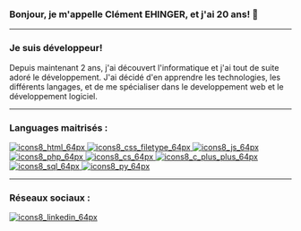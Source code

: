 ### Bonjour, je m'appelle Clément EHINGER, et j'ai 20 ans! 👋
_______________________________________________
### Je suis développeur!
Depuis maintenant 2 ans, j'ai découvert l'informatique et j'ai tout de suite adoré le développement.
J'ai décidé d'en apprendre les technologies, les différents langages, et de me spécialiser dans le developpement web et le développement logiciel.

_______________________________________________
### Languages maitrisés :

<a href="https://fr.wikipedia.org/wiki/Hypertext_Markup_Language">![icons8_html_64px](https://user-images.githubusercontent.com/85050290/151285609-a5381771-6972-408f-b247-40dc0fdbd2fe.png)
</a>
<a href="https://fr.wikipedia.org/wiki/Feuilles_de_style_en_cascade">![icons8_css_filetype_64px](https://user-images.githubusercontent.com/85050290/151285604-90eb1ea9-5657-4350-b9cf-4dac00d23d62.png)
</a>
<a href="https://fr.wikipedia.org/wiki/JavaScript">![icons8_js_64px](https://user-images.githubusercontent.com/85050290/160290717-be07ad45-abb0-4e13-ac3d-603b24b25d3c.png)
</a>
<a href="https://fr.wikipedia.org/wiki/PHP">![icons8_php_64px](https://user-images.githubusercontent.com/85050290/151285597-77e322fb-6436-4771-861b-d0441257515c.png)
</a>
<a href="https://fr.wikipedia.org/wiki/C_sharp">![icons8_cs_64px](https://user-images.githubusercontent.com/85050290/151285579-88227ce0-5dbf-4a23-b196-e21fead30d38.png)
</a>
<a href="https://fr.wikipedia.org/wiki/C%2B%2B">![icons8_c_plus_plus_64px](https://user-images.githubusercontent.com/85050290/151285572-a2185651-1a47-40d5-89a3-cc0b4ae8a07b.png)
</a>
<a href="https://fr.wikipedia.org/wiki/Structured_Query_Language">![icons8_sql_64px](https://user-images.githubusercontent.com/85050290/151285564-eb80d7b6-2f7e-48ff-9178-822b12a680ce.png)
</a>
<a href="https://fr.wikipedia.org/wiki/Python_(langage)">![icons8_py_64px](https://user-images.githubusercontent.com/85050290/151285370-757c79da-d7a1-4575-9e94-1759ba04f42a.png)
</a>
_______________________________________________
### Réseaux sociaux :
<a href="https://www.linkedin.com/in/clément-ehinger-b4453422a/">![icons8_linkedin_64px](https://user-images.githubusercontent.com/85050290/160295905-d705340a-6b73-418b-8c2d-fe492b2b08f6.png)
</a>
